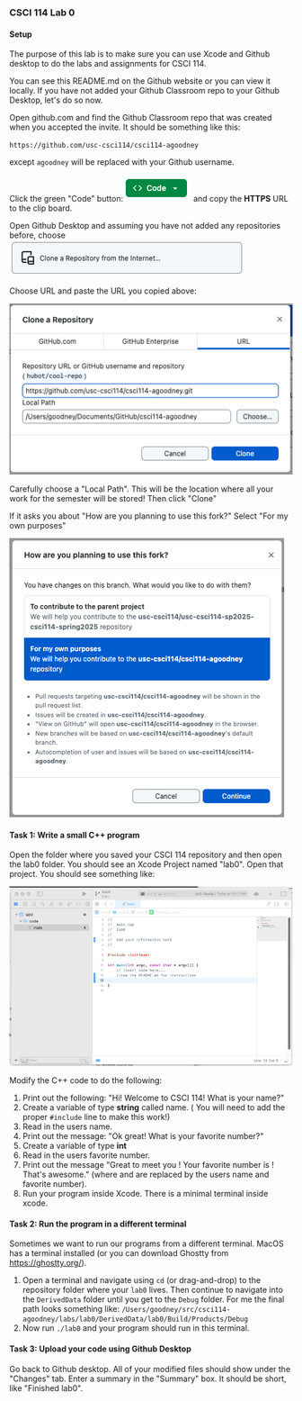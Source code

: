 ### CSCI 114 Lab 0
#### Setup

The purpose of this lab is to make sure you can use Xcode and Github desktop to do the labs and assignments for CSCI 114.

You can see this README.md on the Github website or you can view it locally. If you have not added your Github Classroom repo to your Github Desktop, let's do so now.

Open github.com and find the Github Classroom repo that was created when you accepted the invite. It should be something like this:

`https://github.com/usc-csci114/csci114-agoodney`

except `agoodney` will be replaced with your Github username.

Click the green "Code" button:![](./img/code.png) and copy the **HTTPS** URL to the clip board.

Open Github Desktop and assuming you have not added any repositories before, choose ![image-20250106123209687](./img/clone.png)

Choose URL and paste the URL you copied above:

![image-20250106123422007](./img/url.png)

Carefully choose a "Local Path". This will be the location where all your work for the semester will be stored! Then click "Clone"

If it asks you about "How are you planning to use this fork?" Select "For my own purposes"

![image-20250106123659005](./img/image-20250106123659005.png)

#### Task 1: Write a small C++ program

Open the folder where you saved your CSCI 114 repository and then open the lab0 folder. You should see an Xcode Project named "lab0". Open that project. You should see something like:

![image-20250106124259421](./img/image-20250106124259421.png)

Modify the C++ code to do the following:

1. Print out the following: "Hi! Welcome to CSCI 114! What is your name?"
2. Create a variable of type **string** called name. ( You will need to add the proper `#include` line to make this work!)
3. Read in the users name.
4. Print out the message: "Ok great! What is your favorite number?" 
5. Create a variable of type **int**
6. Read in the users favorite number.
7. Print out the message "Great to meet you <name>! Your favorite number is <num>! That's awesome." (where <name> and <num> are replaced by the users name and favorite number).
8. Run your program inside Xcode. There is a minimal terminal inside xcode.

#### Task 2: Run the program in a different terminal

Sometimes we want to run our programs from a different terminal. MacOS has a terminal installed (or you can download Ghostty from https://ghostty.org/).

1. Open a terminal and navigate using `cd` (or drag-and-drop) to the repository folder where your `lab0` lives. Then continue to navigate into the `DerivedData` folder until you get to the `Debug` folder. For me the final path looks something like: 
   `/Users/goodney/src/csci114-agoodney/labs/lab0/DerivedData/lab0/Build/Products/Debug`
2. Now run `./lab0`  and your program should run in this terminal.

#### Task 3: Upload your code using Github Desktop

Go back to Github desktop. All of your modified files should show under the "Changes" tab. Enter a summary in the "Summary" box. It should be short, like "Finished lab0".